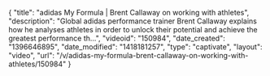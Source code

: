 {
    "title": "adidas My Formula | Brent Callaway on working with athletes",
    "description": "Global adidas performance trainer Brent Callaway explains how he analyses athletes in order to unlock their potential and achieve the greatest performance th...",
    "videoid": "150984",
    "date_created": "1396646895",
    "date_modified": "1418181257",
    "type": "captivate",
    "layout": "video",
    "url": "\/v\/adidas-my-formula-brent-callaway-on-working-with-athletes\/150984"
}